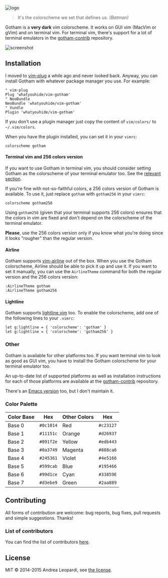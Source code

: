 ![logo][logo]


> It's the colorscheme we set that defines us. *(Batman)*

Gotham is a **very dark** vim colorscheme. It works on GUI vim (MacVim or gVim)
and on terminal vim. For terminal vim, there's support for a lot of terminal
emulators in the [gotham-contrib][gotham-contrib] repository.

![screenshot][screenshot]


## Installation

I moved to [vim-plug][vim-plug] a while ago and never looked back. Anyway, you
can install Gotham with whatever package manager you use. For example:

``` viml
" vim-plug
Plug 'whatyouhide/vim-gotham'
" NeoBundle
NeoBundle 'whatyouhide/vim-gotham'
" Vundle
Plugin 'whatyouhide/vim-gotham'
```

If you don't use a plugin manager just copy the content of `vim/colors/` to
`~/.vim/colors`.

When you have the plugin installed, you can set it in your `vimrc`:

``` viml
colorscheme gotham
```

#### Terminal vim and 256 colors version

If you want to use Gotham in terminal vim, you should consider setting Gotham as
the colorscheme of your terminal emulator too. See the [relevant
section](#other).

If you're fine with not-so-faithful colors, a 256 colors version of Gotham is
available. To use it, just replace `gotham` with `gotham256` in your `vimrc`:

``` viml
colorscheme gotham256
```

Using `gotham256` (given that your terminal supports 256 colors) ensures that
the colors in vim are fixed and don't depend on the colorscheme of the terminal
emulator.

**Please**, use the 256 colors version only if you know what you're doing since
it looks "rougher" than the regular version.

#### Airline

Gotham supports [vim-airline][vim-airline] out of the box. When you use the
Gotham colorscheme, Airline should be able to pick it up and use it. If you want
to set it manually, you can use the `AirlineTheme` command for both the regular
version and the 256 colors version:

    :AirlineTheme gotham
    :AirlineTheme gotham256

#### Lightline

Gotham supports [lightline.vim][lightline.vim] too. To enable the colorscheme,
add one of the following lines to your `.vimrc`:

``` viml
let g:lightline = { 'colorscheme': 'gotham' }
let g:lightline = { 'colorscheme': 'gotham256' }
```


### <a name=other></a>Other

Gotham is available for other platforms too. If you want terminal vim to look as
good as GUI vim, you have to install the Gotham colorscheme for your terminal
emulator too.

An up-to-date list of supported platforms as well as installation instructions
for each of those platforms are available at the
[gotham-contrib][gotham-contrib] repository.

There's an [Emacs version][emacs-version] too, but I don't maintain it.


### Color Palette


| Color Base    | Hex           | Other Colors  | Hex           |
| ------------- | ------------- | ------------- | ------------- |
| Base 0        | `#0c1014`     | Red           | `#c23127`     |
| Base 1        | `#11151c`     | Orange        | `#d26937`     |
| Base 2        | `#091f2e`     | Yellow        | `#edb443`     |
| Base 3        | `#0a3749`     | Magenta       | `#888ca6`     |
| Base 4        | `#245361`     | Violet        | `#4e5166`     |
| Base 5        | `#599cab`     | Blue          | `#195466`     |
| Base 6        | `#99d1ce`     | Cyan          | `#33859E`     |
| Base 7        | `#d3ebe9`     | Green         | `#2aa889`     |


## Contributing

All forms of contribution are welcome: bug reports, bug fixes, pull requests and
simple suggestions. Thanks!

### List of contributors

You can find the list of contributors [here][contributors].


## License

MIT &copy; 2014-2015 Andrea Leopardi, see [the license][license-file].


[logo]: http://i.imgur.com/FDLEzHC.png "Logo"
[screenshot]: http://i.imgur.com/NfRuHFN.png "A vim screenshot"
[license-file]: LICENSE.txt

[vim-plug]: https://github.com/junegunn/vim-plug
[gotham-contrib]: https://github.com/whatyouhide/gotham-contrib
[vim-airline]: https://github.com/bling/vim-airline
[lightline.vim]: https://github.com/itchyny/lightline.vim
[emacs-version]: https://github.com/wasamasa/gotham-theme
[contributors]: https://github.com/whatyouhide/vim-gotham/graphs/contributors

